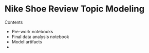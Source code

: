 # Nike Shoe Review Topic Modeling

Contents
- Pre-work notebooks
- Final data analysis notebook
- Model artifacts
- 
